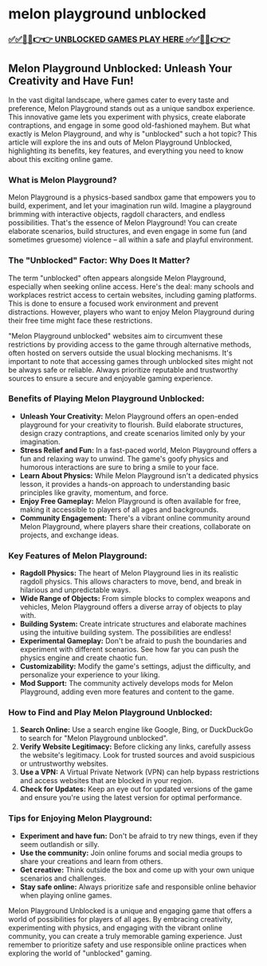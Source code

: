 # melon playground unblocked

### [✅✅🔴🔴👉👉 UNBLOCKED GAMES PLAY HERE ✅✅🔴🔴👉👉](https://topstoryindia.com)

## Melon Playground Unblocked: Unleash Your Creativity and Have Fun!

In the vast digital landscape, where games cater to every taste and preference, Melon Playground stands out as a unique sandbox experience. This innovative game lets you experiment with physics, create elaborate contraptions, and engage in some good old-fashioned mayhem. But what exactly is Melon Playground, and why is "unblocked" such a hot topic? This article will explore the ins and outs of Melon Playground Unblocked, highlighting its benefits, key features, and everything you need to know about this exciting online game.

### What is Melon Playground?

Melon Playground is a physics-based sandbox game that empowers you to build, experiment, and let your imagination run wild. Imagine a playground brimming with interactive objects, ragdoll characters, and endless possibilities. That's the essence of Melon Playground! You can create elaborate scenarios, build structures, and even engage in some fun (and sometimes gruesome) violence – all within a safe and playful environment.

### The "Unblocked" Factor: Why Does It Matter?

The term "unblocked" often appears alongside Melon Playground, especially when seeking online access. Here's the deal: many schools and workplaces restrict access to certain websites, including gaming platforms. This is done to ensure a focused work environment and prevent distractions. However, players who want to enjoy Melon Playground during their free time might face these restrictions.

"Melon Playground unblocked" websites aim to circumvent these restrictions by providing access to the game through alternative methods, often hosted on servers outside the usual blocking mechanisms. It's important to note that accessing games through unblocked sites might not be always safe or reliable. Always prioritize reputable and trustworthy sources to ensure a secure and enjoyable gaming experience.

### Benefits of Playing Melon Playground Unblocked:

* **Unleash Your Creativity:** Melon Playground offers an open-ended playground for your creativity to flourish. Build elaborate structures, design crazy contraptions, and create scenarios limited only by your imagination.
* **Stress Relief and Fun:** In a fast-paced world, Melon Playground offers a fun and relaxing way to unwind. The game's goofy physics and humorous interactions are sure to bring a smile to your face.
* **Learn About Physics:** While Melon Playground isn't a dedicated physics lesson, it provides a hands-on approach to understanding basic principles like gravity, momentum, and force.
* **Enjoy Free Gameplay:** Melon Playground is often available for free, making it accessible to players of all ages and backgrounds.
* **Community Engagement:** There's a vibrant online community around Melon Playground, where players share their creations, collaborate on projects, and exchange ideas.

### Key Features of Melon Playground:

* **Ragdoll Physics:** The heart of Melon Playground lies in its realistic ragdoll physics. This allows characters to move, bend, and break in hilarious and unpredictable ways.
* **Wide Range of Objects:** From simple blocks to complex weapons and vehicles, Melon Playground offers a diverse array of objects to play with.
* **Building System:** Create intricate structures and elaborate machines using the intuitive building system. The possibilities are endless!
* **Experimental Gameplay:** Don't be afraid to push the boundaries and experiment with different scenarios. See how far you can push the physics engine and create chaotic fun.
* **Customizability:** Modify the game's settings, adjust the difficulty, and personalize your experience to your liking.
* **Mod Support:** The community actively develops mods for Melon Playground, adding even more features and content to the game.

### How to Find and Play Melon Playground Unblocked:

1. **Search Online:** Use a search engine like Google, Bing, or DuckDuckGo to search for "Melon Playground unblocked".
2. **Verify Website Legitimacy:** Before clicking any links, carefully assess the website's legitimacy. Look for trusted sources and avoid suspicious or untrustworthy websites.
3. **Use a VPN:** A Virtual Private Network (VPN) can help bypass restrictions and access websites that are blocked in your region.
4. **Check for Updates:** Keep an eye out for updated versions of the game and ensure you're using the latest version for optimal performance.

### Tips for Enjoying Melon Playground:

* **Experiment and have fun:** Don't be afraid to try new things, even if they seem outlandish or silly.
* **Use the community:** Join online forums and social media groups to share your creations and learn from others.
* **Get creative:** Think outside the box and come up with your own unique scenarios and challenges.
* **Stay safe online:** Always prioritize safe and responsible online behavior when playing online games.

Melon Playground Unblocked is a unique and engaging game that offers a world of possibilities for players of all ages. By embracing creativity, experimenting with physics, and engaging with the vibrant online community, you can create a truly memorable gaming experience. Just remember to prioritize safety and use responsible online practices when exploring the world of "unblocked" gaming. 
